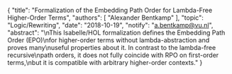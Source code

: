 {
    "title": "Formalization of the Embedding Path Order for Lambda-Free Higher-Order Terms",
    "authors": [
        "Alexander Bentkamp"
    ],
    "topic": "Logic/Rewriting",
    "date": "2018-10-19",
    "notify": "a.bentkamp@vu.nl",
    "abstract": "\nThis Isabelle/HOL formalization defines the Embedding Path Order (EPO)\nfor higher-order terms without lambda-abstraction and proves many\nuseful properties about it. In contrast to the lambda-free recursive\npath orders, it does not fully coincide with RPO on first-order terms,\nbut it is compatible with arbitrary higher-order contexts."
}